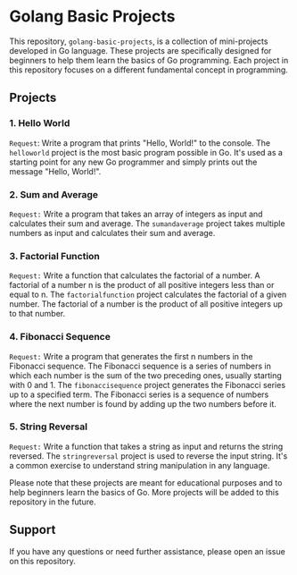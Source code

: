 # Golang Basic Projects

This repository, `golang-basic-projects`, is a collection of mini-projects developed in Go language. These projects are specifically designed for beginners to help them learn the basics of Go programming. Each project in this repository focuses on a different fundamental concept in programming.

## Projects

### 1. Hello World
`Request`: Write a program that prints "Hello, World!" to the console.
The `helloworld` project is the most basic program possible in Go. It's used as a starting point for any new Go programmer and simply prints out the message "Hello, World!".

### 2. Sum and Average
`Request:` Write a program that takes an array of integers as input and calculates their sum and average. 
The `sumandaverage` project takes multiple numbers as input and calculates their sum and average.

### 3. Factorial Function
`Request:` Write a function that calculates the factorial of a number. A factorial of a number n is the product of all positive integers less than or equal to n.
The `factorialfunction` project calculates the factorial of a given number. The factorial of a number is the product of all positive integers up to that number.

### 4. Fibonacci Sequence
`Request:` Write a program that generates the first n numbers in the Fibonacci sequence. The Fibonacci sequence is a series of numbers in which each number is the sum of the two preceding ones, usually starting with 0 and 1.
The `fibonaccisequence` project generates the Fibonacci series up to a specified term. The Fibonacci series is a sequence of numbers where the next number is found by adding up the two numbers before it.

### 5. String Reversal
`Request:` Write a function that takes a string as input and returns the string reversed.
The `stringreversal` project is used to reverse the input string. It's a common exercise to understand string manipulation in any language.


Please note that these projects are meant for educational purposes and to help beginners learn the basics of Go. More projects will be added to this repository in the future.

## Support
If you have any questions or need further assistance, please open an issue on this repository.
